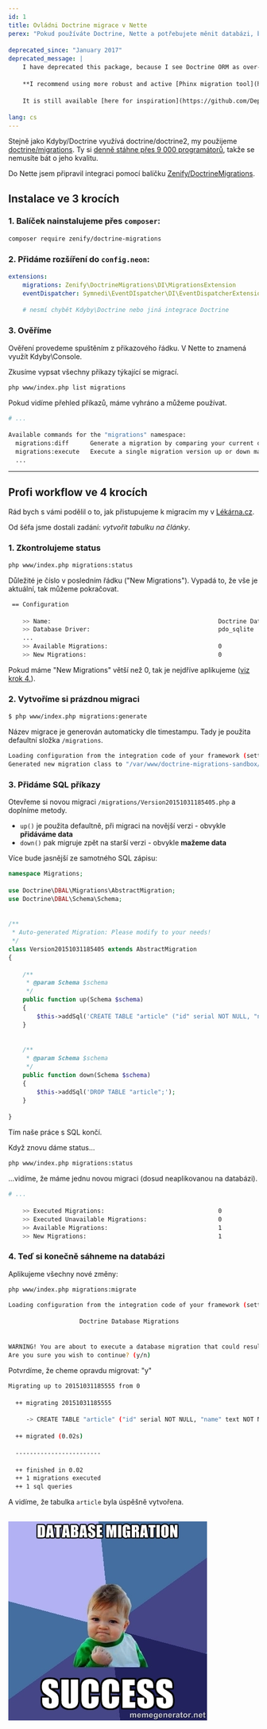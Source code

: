 ```yaml
---
id: 1
title: Ovládni Doctrine migrace v Nette
perex: "Pokud používáte Doctrine, Nette a potřebujete měnit databázi, budou se vám hodit migrace."

deprecated_since: "January 2017"
deprecated_message: |
    I have deprecated this package, because I see Doctrine ORM as over-complex tool not useful for new projects - **[read a post here](/blog/2017/03/27/why-is-doctrine-dying)**.

    **I recommend using more robust and active [Phinx migration tool](https://phinx.org) instead.** I already do and it is great.

    It is still available [here for inspiration](https://github.com/DeprecatedPackages/DoctrineMigrations) though.

lang: cs
---
```


Stejně jako Kdyby/Doctrine využívá doctrine/doctrine2, my použijeme [doctrine/migrations](https://github.com/doctrine/migrations). Ty si [denně stáhne přes 9 000 programátorů](https://packagist.org/packages/doctrine/migrations/stats), takže se nemusíte bát o jeho kvalitu.

Do Nette jsem připravil integraci pomocí balíčku [Zenify/DoctrineMigrations](https://github.com/Zenify/DoctrineMigrations).

## Instalace ve 3 krocích

### 1. Balíček nainstalujeme přes `composer`:

```bash
composer require zenify/doctrine-migrations
```

### 2. Přidáme rozšíření do `config.neon`:

```yaml
extensions:
    migrations: Zenify\DoctrineMigrations\DI\MigrationsExtension
    eventDispatcher: Symnedi\EventDIspatcher\DI\EventDispatcherExtension

    # nesmí chybět Kdyby\Doctrine nebo jiná integrace Doctrine
```

### 3. Ověříme

Ověření provedeme spuštěním z přikazového řádku. V Nette to znamená využít Kdyby\Console.

Zkusíme vypsat všechny příkazy týkající se migrací.

```bash
php www/index.php list migrations
```

Pokud vidíme přehled příkazů, máme vyhráno a můžeme používat.

```bash
# ...

Available commands for the "migrations" namespace:
  migrations:diff      Generate a migration by comparing your current database to your mapping information.
  migrations:execute   Execute a single migration version up or down manually.
  ...
```

---


## Profi workflow ve 4 krocích

Rád bych s vámi podělil o to, jak přistupujeme k migracím my v [Lékárna.cz](http://lekarna.cz).

Od šéfa jsme dostali zadání: *vytvořit tabulku na články*.

### 1. Zkontrolujeme status

```bash
php www/index.php migrations:status
```

Důležité je číslo v posledním řádku ("New Migrations"). Vypadá to, že vše je aktuální, tak můžeme pokračovat.

```bash
 == Configuration

    >> Name:                                               Doctrine Database Migrations
    >> Database Driver:                                    pdo_sqlite
    ...
    >> Available Migrations:                               0
    >> New Migrations:                                     0
```

Pokud máme "New Migrations" větší než 0, tak je nejdříve aplikujeme ([viz krok 4.](#apply-new-migrations)).


### 2. Vytvoříme si prázdnou migraci

```bash
$ php www/index.php migrations:generate
```

Název migrace je generován automaticky dle timestampu. Tady je použita defaultní složka `/migrations`.

```bash
Loading configuration from the integration code of your framework (setter).
Generated new migration class to "/var/www/doctrine-migrations-sandbox/app/../migrations/Version20151031185405.php"
```

### 3. Přidáme SQL příkazy

Otevřeme si novou migraci `/migrations/Version20151031185405.php` a doplníme metody.

- `up()` je použita defaultně, při migraci na novější verzi - obvykle **přidáváme data**
- `down()` pak migruje zpět na starší verzi - obvykle **mažeme data**

Více bude jasnější ze samotného SQL zápisu:

```php
namespace Migrations;

use Doctrine\DBAL\Migrations\AbstractMigration;
use Doctrine\DBAL\Schema\Schema;


/**
 * Auto-generated Migration: Please modify to your needs!
 */
class Version20151031185405 extends AbstractMigration
{

	/**
	 * @param Schema $schema
	 */
	public function up(Schema $schema)
	{
		$this->addSql('CREATE TABLE "article" ("id" serial NOT NULL, "name" text NOT NULL);');
	}


	/**
	 * @param Schema $schema
	 */
	public function down(Schema $schema)
	{
		$this->addSql('DROP TABLE "article";');
	}

}
```

Tím naše práce s SQL končí.

Když znovu dáme status...

```bash
php www/index.php migrations:status
```

...vidíme, že máme jednu novou migraci (dosud neaplikovanou na databázi).

```bash
# ...

    >> Executed Migrations:                                0
    >> Executed Unavailable Migrations:                    0
    >> Available Migrations:                               1
    >> New Migrations:                                     1
```

<a name="apply-new-migrations"></a>


### 4. Teď si konečně sáhneme na databázi

Aplikujeme všechny nové změny:

```bash
php www/index.php migrations:migrate
```

```bash
Loading configuration from the integration code of your framework (setter).

                    Doctrine Database Migrations


WARNING! You are about to execute a database migration that could result in schema changes and data lost.
Are you sure you wish to continue? (y/n)
```

Potvrdíme, že cheme opravdu migrovat: "y"


```bash
Migrating up to 20151031185555 from 0

  ++ migrating 20151031185555

     -> CREATE TABLE "article" ("id" serial NOT NULL, "name" text NOT NULL);

  ++ migrated (0.02s)

  ------------------------

  ++ finished in 0.02
  ++ 1 migrations executed
  ++ 1 sql queries
```

A vidíme, že tabulka `article` byla úspěšně vytvořena.

<br>

<div class="text-center">
    <img src="/assets/images/posts/2015/doctrine-migrations/success-meme.jpg" alt="You own this!">
</div>
